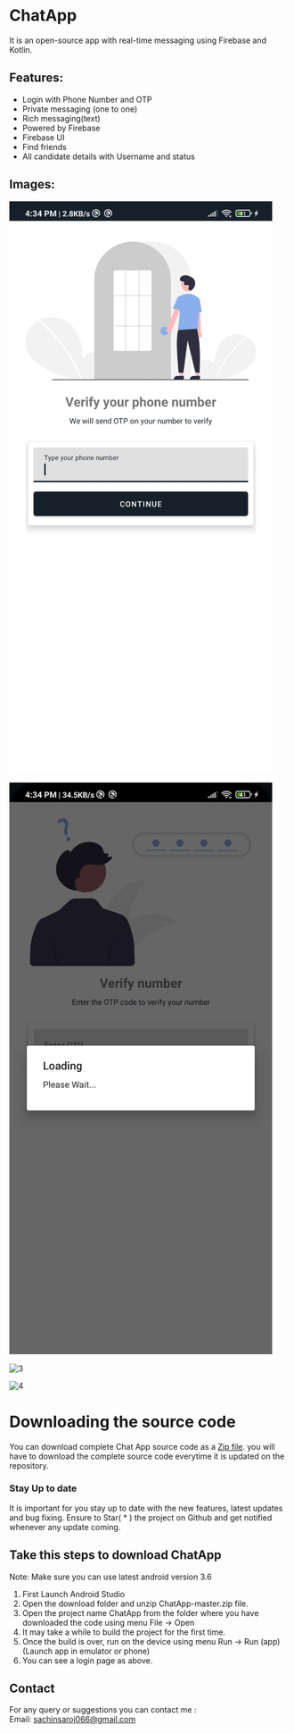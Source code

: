 # ChatApp
It is an open-source app with real-time messaging using Firebase and Kotlin.

## Features:
- Login with Phone Number and OTP
- Private messaging (one to one)
- Rich messaging(text)
- Powered by Firebase
- Firebase UI
- Find friends
- All candidate details with Username and status


## Images:
![1](https://github.com/Sachin066/Chatting_App_in_kotlin/blob/master/screenshot/1.jpg?raw=100x20)

![2](https://github.com/Sachin066/Chatting_App_in_kotlin/blob/master/screenshot/2.jpg?raw=true)

![3](https://user-images.githubusercontent.com/52067673/83350057-f15adc00-a356-11ea-8bd7-fbf09e9652ad.PNG)

![4](https://user-images.githubusercontent.com/52067673/83350128-878f0200-a357-11ea-94dc-070bba60fbe5.PNG)


# Downloading the source code

You can download complete Chat App source code as a <a href="https://github.com/krishkamani/ChatApp/archive/master.zip"> Zip file</a>.
you will have to download the complete source code everytime it is updated on the repository.

### Stay Up to date
It is important for you stay up to date with the new features, latest updates and bug fixing. Ensure to Star( * ) the project on Github and get notified whenever any update coming.
## Take this steps to download ChatApp
Note: Make sure you can use latest android version 3.6

1) First Launch Android Studio
2) Open the download folder and unzip ChatApp-master.zip file.
3) Open the project name ChatApp from the folder where you have downloaded the code using menu File -> Open
4) It may take a while to build the project for the first time.
5) Once the build is over, run on the device using menu Run -> Run (app) (Launch app in emulator or phone)
6) You can see a login page as above.

## Contact
For any query or suggestions you can contact me :<br>
Email: sachinsaroj066@gmail.com